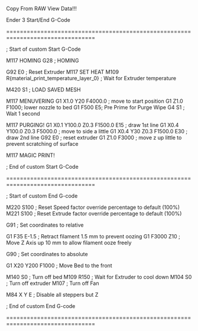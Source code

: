 Copy From RAW View Data!!!

Ender 3 Start/End G-Code

================================================================================

; Start of custom Start G-Code

M117 HOMING
G28 ; HOMING

G92 E0 ; Reset Extruder
M117 SET HEAT
M109 R{material_print_temperature_layer_0} ; Wait for Extruder temperature

M420 S1 ; LOAD SAVED MESH

M117 MENUVERING
G1 X1.0 Y20  F4000.0 ; move to start position
G1 Z1.0 F1000; lower nozzle to bed
G1  F500 E5; Pre Prime for Purge Wipe
G4 S1 ; Wait 1 second

M117 PURGING!
G1 X0.1 Y100.0 Z0.3 F1500.0 E15 ; draw 1st line
G1 X0.4 Y100.0 Z0.3 F5000.0 ; move to side a little
G1 X0.4 Y30 Z0.3 F1500.0 E30 ; draw 2nd line
G92 E0 ; reset extruder
G1 Z1.0 F3000 ; move z up little to prevent scratching of surface

M117 MAGIC PRINT!

; End of custom Start G-Code

================================================================================

; Start of custom End G-code

M220 S100 ; Reset Speed factor override percentage to default (100%)
M221 S100 ; Reset Extrude factor override percentage to default (100%)

G91 ; Set coordinates to relative

G1 F35 E-1.5 ; Retract filament 1.5 mm to prevent oozing
G1 F3000 Z10 ; Move Z Axis up 10 mm to allow filament ooze freely

G90 ; Set coordinates to absolute

G1 X20 Y200 F1000 ; Move Bed to the front

M140 S0 ; Turn off bed
M109 R150 ; Wait for Extruder to cool down
M104 S0 ; Turn off extruder
M107 ; Turn off Fan

M84 X Y E ; Disable all steppers but Z

; End of custom End G-code

================================================================================
